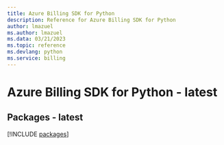 ```yaml
---
title: Azure Billing SDK for Python
description: Reference for Azure Billing SDK for Python
author: lmazuel
ms.author: lmazuel
ms.data: 03/21/2023
ms.topic: reference
ms.devlang: python
ms.service: billing
---
```

# Azure Billing SDK for Python - latest
## Packages - latest
[!INCLUDE [packages](billing-index.md)]